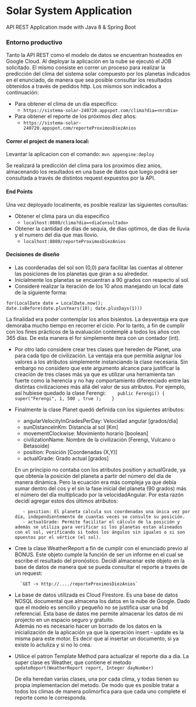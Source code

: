 # Solar System Application
API REST Application made with Java 8 & Spring Boot

### Entorno productivo
Tanto la API REST como el modelo de datos se encuentran hosteados en Google Cloud.
Al deployar la aplicación en la nube se ejecutó el JOB solicitado. El mismo consiste en correr un proceso para realizar la predicción del clima del sistema solar compuesto por los planetas indicados en el enunciado, de manera que sea posible consultar los resultados obtenidos a través de pedidos http. Los mismos son indicados a continuación:

- Para obtener el clima de un dia especifico:
	- `https://sistema-solar-240720.appspot.com/clima?dia=<nroDia>`
- Para obtener el reporte de los próximos diez años:
	- `https://sistema-solar-240720.appspot.com/reporteProximosDiezAnios`



#### Correr el project de manera local:
Levantar la aplicacion con el comando:
`mvn appengine:deploy`

Se realizará la predicción del clima para los proximos diez anios, almacenando los resultados en una base de datos que luego podrá ser consultada a través de distintos request expuestos por la API.

#### End Points
Una vez deployado localmente, es posible realizar las siguientes consultas:
- Obtener el clima para un dia especifico
    - `localhost:8080/clima?dia=<diaConsultado>`
- Obtener la cantidad de dias de sequia, de dias optimos, de dias de lluvia y el numero del dia que mas llovio.
    - `localhost:8080/reporteProximosDiezAnios`

#### Decisiones de diseño
- Las coordenadas del sol son (0,0) para facilitar las cuentas al obtener las posiciones de los planetas que giran a su alrededor.
- Inicialmente los planetas se encuentran a 90 grados con respecto al sol.
- Consideré realizar la iteración de los 10 años manejando un local date de la siguiente forma:

`for(LocalDate date = LocalDate.now(); date.isBefore(date.plusYears(10); date.plusDays(1)))`

   La finalidad era poder contemplar los años bisiestos. La desventaja era que demoraba mucho tiempo en recorrer el ciclo. Por lo tanto, a fin de cumplir con los fines prácticos de la evaluación contemplé a todos los años con 365 días.  De esta manera el for simplemente itera con un contador (int).

- Por otro lado considere crear tres clases que hereden de Planet, una para cada tipo de civilización. La ventaja era que permitía asignar los valores a los atributos simplemente instanciando la clase necesaria. Sin embargo no considero que este argumento alcance para justificar la creación de tres clases más ya que es utilizar una herramienta tan fuerte como la herencia y no hay comportamiento diferenciado entre las distintas civilizaciones más allá del valor de sus atributos. Por ejemplo, así hubiese quedado la clase Ferengi:
`    public Ferengi() { super("Ferengi", 1, 500 , true );    }`

- Finalmente la clase Planet quedó definida con los siguientes atributos:
	- angularVelocityInGradesPerDay: Velocidad angular [grados/dia]
	- sunDistanceInKm: Distancia al sol [Km]
	- movementClockwise: Movimiento horario [boolean]
	- civilizationName: Nombre de la civilización (Ferengi, Vulcano o Betasoide)
	- position: Posición [Coordenadas (X,Y)]
	- actualGrade: Grado actual [grados]

	En un principio no contaba con los atributos position y actualGrade, ya que obtenía la posición del planeta a partir del número del día de manera dinámica. Pero la ecuación era más compleja ya que debía sumar dentro del cos y el sin la fase inicial del planeta (90 grados) más el número del día multiplicado por la velocidadAngular.  Por esta razón decidí agregar estos dos últimos atributos:
		 
		 - position: El planeta calcula sus coordenadas una única vez por día, independientemente de cuantas veces se consulte su posición.
		 - actualGrade: Permite facilitar el cálculo de la posición y además se utiliza para verificar si los planetas estan alineados con el sol, verificando si todos los ángulos sin iguales o si son opuestos por el vértice (el sol).

- Cree la clase WeatherReport a fin de cumplir con el enunciado previo al BONUS. Este objeto cumple la función de ser un informe en el cual se escribe el resultado del pronóstico. Decidí almacenar este objeto en la base de datos de manera que se pueda consultar el reporte a través de un request:

        `GET -> http://..../reporteProximosDiezAnios`


- La base de datos utilizada es Cloud Firestore. Es una base de datos NOSQL documental que almacena los datos en la nube de Google. Dado que el modelo es sencillo y pequeño no se justifica usar una bd referencial. Esta base de datos me permite almacenar los datos  de mi projecto en un espacio seguro y gratuito.  
Además no es necesario hacer un borrado de los datos en la inicialización de la aplicación ya que la operación insert - update es la misma para este motor. Es decir que al insertar un documento, si ya existe lo actuliza y si no lo crea.

- Utilice el patron Template Method para actualizar el reporte dia a dia. La super clase es Weather, que contiene el metodo `updateReport(WeatherReport report, Integer dayNumber)`

    De ella heredan varias clases, una por cada clima, y todas tienen su propia implementacion del metodo. De modo que es posible tratar a todos los climas de manera polimorfica para que cada uno complete el reporte como le corresponda.
